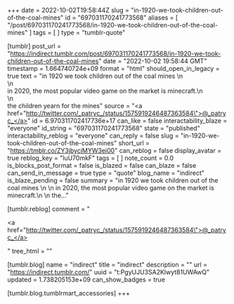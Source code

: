 +++
date = 2022-10-02T19:58:44Z
slug = "in-1920-we-took-children-out-of-the-coal-mines"
id = "697031170241773568"
aliases = [ "/post/697031170241773568/in-1920-we-took-children-out-of-the-coal-mines" ]
tags = [ ]
type = "tumblr-quote"

[tumblr]
post_url = "https://indirect.tumblr.com/post/697031170241773568/in-1920-we-took-children-out-of-the-coal-mines"
date = "2022-10-02 19:58:44 GMT"
timestamp = 1.664740724e+09
format = "html"
should_open_in_legacy = true
text = "in 1920 we took children out of the coal mines \n<br/>\n<br/>in 2020, the most popular video game on the market is minecraft.\n<br/>\n<br/>the children yearn for the mines"
source = "<a href=\"http://twitter.com/_patryc_/status/1575919246487363584\">@_patryc_</a>"
id = 6.970311702417736e+17
can_like = false
interactability_blaze = "everyone"
id_string = "697031170241773568"
state = "published"
interactability_reblog = "everyone"
can_reply = false
slug = "in-1920-we-took-children-out-of-the-coal-mines"
short_url = "https://tmblr.co/ZY3jbyciMYW3ei00"
can_reblog = false
display_avatar = true
reblog_key = "luU70mkF"
tags = [ ]
note_count = 0.0
is_blocks_post_format = false
is_blazed = false
can_blaze = false
can_send_in_message = true
type = "quote"
blog_name = "indirect"
is_blaze_pending = false
summary = "in 1920 we took children out of the coal mines \n \n in 2020, the most popular video game on the market is minecraft.\n \n the..."

[tumblr.reblog]
comment = "<p><a href=\"http://twitter.com/_patryc_/status/1575919246487363584\">@_patryc_</a></p>"
tree_html = ""

[tumblr.blog]
name = "indirect"
title = "indirect"
description = ""
url = "https://indirect.tumblr.com/"
uuid = "t:PgyUJU3SA2Klwyt81UWAwQ"
updated = 1.738205153e+09
can_show_badges = true

[tumblr.blog.tumblrmart_accessories]
+++
